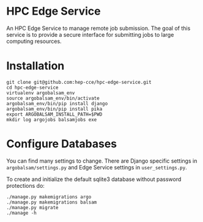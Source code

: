 # HPC Edge Service

An HPC Edge Service to manage remote job submission. The goal of this service is to provide a secure interface for submitting jobs to large computing resources.


# Installation
```
git clone git@github.com:hep-cce/hpc-edge-service.git
cd hpc-edge-service
virtualenv argobalsam_env
source argobalsam_env/bin/activate
argobalsam_env/bin/pip install django
argobalsam_env/bin/pip install pika
export ARGOBALSAM_INSTALL_PATH=$PWD
mkdir log argojobs balsamjobs exe
```

# Configure Databases
You can find many settings to change. There are Django specific settings in `argobalsam/settings.py` and Edge Service settings in `user_settings.py`.

To create and initialize the default sqlite3 database without password protections do:
```
./manage.py makemigrations argo
./manage.py makemigrations balsam
./manage.py migrate
./manage -h
```



